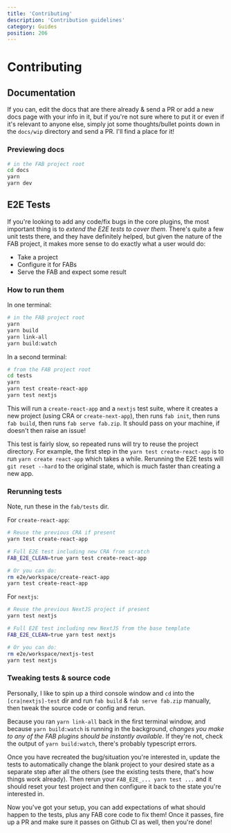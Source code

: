 ```yaml
---
title: 'Contributing'
description: 'Contribution guidelines'
category: Guides
position: 206
---
```


# Contributing

## Documentation

If you can, edit the docs that are there already & send a PR or add a new docs page with your info in it, but if you're not sure where to put it or even if it's relevant to anyone else, simply jot some thoughts/bullet points down in the `docs/wip` directory and send a PR. I'll find a place for it!

### Previewing docs

```sh
# in the FAB project root
cd docs
yarn
yarn dev
```

## E2E Tests

If you're looking to add any code/fix bugs in the core plugins, the most important thing is to _extend the E2E tests to cover them_. There's quite a few unit tests there, and they have definitely helped, but given the nature of the FAB project, it makes more sense to do exactly what a user would do:

- Take a project
- Configure it for FABs
- Serve the FAB and expect some result

### How to run them

In one terminal:

```sh
# in the FAB project root
yarn
yarn build
yarn link-all
yarn build:watch
```

In a second terminal:

```sh
# from the FAB project root
cd tests
yarn
yarn test create-react-app
yarn test nextjs
```

This will run a `create-react-app` and a `nextjs` test suite, where it creates a new project (using CRA or `create-next-app`), then runs `fab init`, then runs `fab build`, then runs `fab serve fab.zip`. It should pass on your machine, if doesn't then raise an issue!

This test is fairly slow, so repeated runs will try to reuse the project directory. For example, the first step in the `yarn test create-react-app` is to run `yarn create react-app` which takes a while. Rerunning the E2E tests will `git reset --hard` to the original state, which is much faster than creating a new app.

### Rerunning tests

Note, run these in the `fab/tests` dir.

For `create-react-app`:

```sh
# Reuse the previous CRA if present
yarn test create-react-app

# Full E2E test including new CRA from scratch
FAB_E2E_CLEAN=true yarn test create-react-app

# Or you can do:
rm e2e/workspace/create-react-app
yarn test create-react-app
```

For `nextjs`:

```sh
# Reuse the previous NextJS project if present
yarn test nextjs

# Full E2E test including new NextJS from the base template
FAB_E2E_CLEAN=true yarn test nextjs

# Or you can do:
rm e2e/workspace/nextjs-test
yarn test nextjs
```

### Tweaking tests & source code

Personally, I like to spin up a third console window and `cd` into the `[cra|nextjs]-test` dir and run `fab build` & `fab serve fab.zip` manually, then tweak the source code or config and rerun.

Because you ran `yarn link-all` back in the first terminal window, and because `yarn build:watch` is running in the background, _changes you make to any of the FAB plugins should be instantly available_. If they're not, check the output of `yarn build:watch`, there's probably typescript errors.

Once you have recreated the bug/situation you're interested in, update the tests to automatically change the blank project to your desired state as a separate step after all the others (see the existing tests there, that's how things work already). Then rerun your `FAB_E2E_... yarn test ...` and it should reset your test project and then configure it back to the state you're interested in.

Now you've got your setup, you can add expectations of what should happen to the tests, plus any FAB core code to fix them! Once it passes, fire up a PR and make sure it passes on Github CI as well, then you're done!
